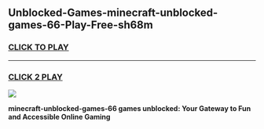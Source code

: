 
## Unblocked-Games-minecraft-unblocked-games-66-Play-Free-sh68m
<h3>
<a href="https://premium76.site?title=minecraft-unblocked-games-66&ref=23A">CLICK TO PLAY</a></h3>
<hr>

<h3>
<a href="https://premium76.site?title=minecraft-unblocked-games-66&ref=23A">CLICK 2 PLAY</a>
  
</h3>

<a href="https://premium76.site?title=minecraft-unblocked-games-66&ref=23A"><img src="https://clearcache.store/games.png"></a>


**minecraft-unblocked-games-66 games unblocked: Your Gateway to Fun and Accessible Online Gaming**
